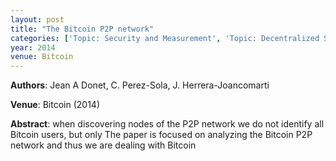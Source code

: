 ```yaml
---
layout: post
title: "The Bitcoin P2P network"
categories: ['Topic: Security and Measurement', 'Topic: Decentralized Systems', '2014', 'Venue: Bitcoin']
year: 2014
venue: Bitcoin
---
```

**Authors**: Jean A Donet, C. Perez-Sola, J. Herrera-Joancomarti

**Venue**: Bitcoin (2014)

**Abstract**: when discovering nodes of the P2P network we do not identify all Bitcoin users, but only   The paper is focused on analyzing the Bitcoin P2P network and thus we are dealing with Bitcoin
